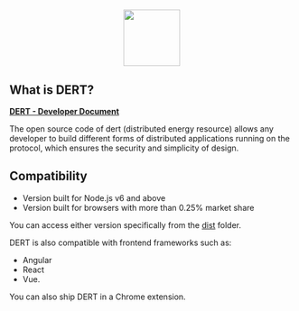 <h1 align="center">
  <img align="center" src="https://coin.top/production/upload/logo/TCZrHCQMk51DBRDhgrLENT2py92CB2WeUd.png?t=1623064349824" width="100"/>
</h1>


## What is DERT?

__[DERT - Developer Document](http://www.hbslys.vip/)__

The open source code of dert (distributed energy resource) allows any developer to build different forms of distributed applications running on the protocol, which ensures the security and simplicity of design.

## Compatibility
- Version built for Node.js v6 and above
- Version built for browsers with more than 0.25% market share

You can access either version specifically from the [dist](dist) folder.

DERT is also compatible with frontend frameworks such as:
- Angular
- React
- Vue.

You can also ship DERT in a Chrome extension.

